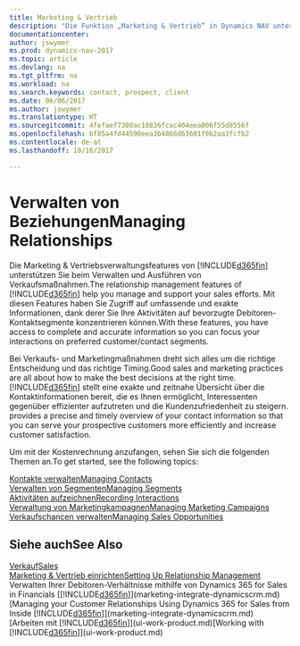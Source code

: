 ```yaml
---
title: Marketing & Vertrieb
description: "Die Funktion „Marketing & Vertrieb” in Dynamics NAV unterstützt Ihre Verkaufsanstrengungen und Sie können damit auf Informationen über Kontakte und Interessenten zugreifen, damit Sie die Debitoren effizient bedienen können."
documentationcenter: 
author: jswymer
ms.prod: dynamics-nav-2017
ms.topic: article
ms.devlang: na
ms.tgt_pltfrm: na
ms.workload: na
ms.search.keywords: contact, prospect, client
ms.date: 06/06/2017
ms.author: jswymer
ms.translationtype: HT
ms.sourcegitcommit: 4fefaef7380ac10836fcac404eea006f55d8556f
ms.openlocfilehash: bf85a4fd44590eea3b4866d63601f0b2aa3fcfb2
ms.contentlocale: de-at
ms.lasthandoff: 10/16/2017

---
```

# <a name="managing-relationships"></a><span data-ttu-id="bd799-103">Verwalten von Beziehungen</span><span class="sxs-lookup"><span data-stu-id="bd799-103">Managing Relationships</span></span>
<span data-ttu-id="bd799-104">Die Marketing & Vertriebsverwaltungsfeatures von [!INCLUDE[d365fin](includes/d365fin_md.md)] unterstützen Sie beim Verwalten und Ausführen von Verkaufsmaßnahmen.</span><span class="sxs-lookup"><span data-stu-id="bd799-104">The relationship management features of [!INCLUDE[d365fin](includes/d365fin_md.md)] help you manage and support your sales efforts.</span></span> <span data-ttu-id="bd799-105">Mit diesen Features haben Sie Zugriff auf umfassende und exakte Informationen, dank derer Sie Ihre Aktivitäten auf bevorzugte Debitoren-Kontaktsegmente konzentrieren können.</span><span class="sxs-lookup"><span data-stu-id="bd799-105">With these features, you have access to complete and accurate information so you can focus your interactions on preferred customer/contact segments.</span></span>

<span data-ttu-id="bd799-106">Bei Verkaufs- und Marketingmaßnahmen dreht sich alles um die richtige Entscheidung und das richtige Timing.</span><span class="sxs-lookup"><span data-stu-id="bd799-106">Good sales and marketing practices are all about how to make the best decisions at the right time.</span></span> [!INCLUDE[d365fin](includes/d365fin_md.md)]<span data-ttu-id="bd799-107"> stellt eine exakte und zeitnahe Übersicht über die Kontaktinformationen bereit, die es Ihnen ermöglicht, Interessenten gegenüber effizienter aufzutreten und die Kundenzufriedenheit zu steigern.</span><span class="sxs-lookup"><span data-stu-id="bd799-107"> provides a precise and timely overview of your contact information so that you can serve your prospective customers more efficiently and increase customer satisfaction.</span></span>

<span data-ttu-id="bd799-108">Um mit der Kostenrechnung anzufangen, sehen Sie sich die folgenden Themen an.</span><span class="sxs-lookup"><span data-stu-id="bd799-108">To get started, see the following topics:</span></span>

[<span data-ttu-id="bd799-109">Kontakte verwalten</span><span class="sxs-lookup"><span data-stu-id="bd799-109">Managing Contacts</span></span>](marketing-contacts.md)  
[<span data-ttu-id="bd799-110">Verwalten von Segmenten</span><span class="sxs-lookup"><span data-stu-id="bd799-110">Managing Segments</span></span>](marketing-segments.md)  
[<span data-ttu-id="bd799-111">Aktivitäten aufzeichnen</span><span class="sxs-lookup"><span data-stu-id="bd799-111">Recording Interactions</span></span>](marketing-interactions.md)  
[<span data-ttu-id="bd799-112">Verwaltung von Marketingkampagnen</span><span class="sxs-lookup"><span data-stu-id="bd799-112">Managing Marketing Campaigns</span></span>](marketing-campaigns.md)  
[<span data-ttu-id="bd799-113">Verkaufschancen verwalten</span><span class="sxs-lookup"><span data-stu-id="bd799-113">Managing Sales Opportunities</span></span>](marketing-manage-sales-opportunities.md)

## <a name="see-also"></a><span data-ttu-id="bd799-114">Siehe auch</span><span class="sxs-lookup"><span data-stu-id="bd799-114">See Also</span></span>
[<span data-ttu-id="bd799-115">Verkauf</span><span class="sxs-lookup"><span data-stu-id="bd799-115">Sales</span></span>](sales-manage-sales.md)  
[<span data-ttu-id="bd799-116">Marketing & Vertrieb einrichten</span><span class="sxs-lookup"><span data-stu-id="bd799-116">Setting Up Relationship Management</span></span>](marketing-setup-marketing.md)  
<span data-ttu-id="bd799-117">Verwalten Ihrer Debitoren-Verhältnisse mithilfe von Dynamics 365 for Sales in Financials [[!INCLUDE[d365fin](includes/d365fin_md.md)]](marketing-integrate-dynamicscrm.md)</span><span class="sxs-lookup"><span data-stu-id="bd799-117">[Managing your Customer Relationships Using Dynamics 365 for Sales from Inside [!INCLUDE[d365fin](includes/d365fin_md.md)]](marketing-integrate-dynamicscrm.md)</span></span>  
<span data-ttu-id="bd799-118">[Arbeiten mit [!INCLUDE[d365fin](includes/d365fin_md.md)]](ui-work-product.md)</span><span class="sxs-lookup"><span data-stu-id="bd799-118">[Working with [!INCLUDE[d365fin](includes/d365fin_md.md)]](ui-work-product.md)</span></span>  

